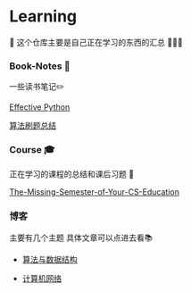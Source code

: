 # Learning

:book:
这个仓库主要是自己正在学习的东西的汇总 :clap::clap::clap:

### Book-Notes :notebook_with_decorative_cover:

一些读书笔记:pencil2:

[Effective Python](./src/book-notes/effective-python/readme.md)

[算法刷题总结](./src/book-notes/purple-book/readme.md)

### Course :mortar_board:

正在学习的课程的总结和课后习题 :school_satchel:

[The-Missing-Semester-of-Your-CS-Education](https://github.com/wangzitiansky/The-Missing-Semester-of-Your-CS-Education--)

### 博客

主要有几个主题
具体文章可以点进去看:books:

+ [算法与数据结构](https://github.com/wangzitiansky/Learning/projects/1)

+ [计算机网络](https://github.com/wangzitiansky/Learning/projects/2)

